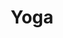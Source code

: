 ---
title: "Yoga"
event_day: "tuesday"
start_time: 2017-08-01T18:15:00Z
end_time: 2017-08-01T19:45:00Z
level: "Mixed Ability"
associate: "Shiv"
price: "£7 per class"
room: "Gym"
term: "Ongoing"
---